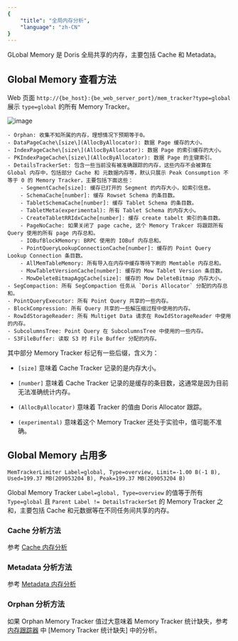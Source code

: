```yaml
---
{
    "title": "全局内存分析",
    "language": "zh-CN"
}
---
```


GLobal Memory 是 Doris 全局共享的内存，主要包括 Cache 和 Metadata。

## Global Memory 查看方法

Web 页面 `http://{be_host}:{be_web_server_port}/mem_tracker?type=global` 展示 `type=global` 的所有 Memory Tracker。

![image](https://github.com/apache/doris/assets/13197424/e0b4a327-5bfb-4dfd-9e1e-bf58a482a456)

```
- Orphan: 收集不知所属的内存，理想情况下预期等于0。
- DataPageCache\[size\](AllocByAllocator): 数据 Page 缓存的大小。
- IndexPageCache\[size\](AllocByAllocator): 数据 Page 的索引缓存的大小。
- PKIndexPageCache\[size\](AllocByAllocator): 数据 Page 的主键索引。
- DetailsTrackerSet: 包含一些当前没有被准确跟踪的内存，这些内存不会被算在 Global 内存中，包括部分 Cache 和 元数据内存等，默认只展示 Peak Consumption 不等于 0 的 Memory Tracker，主要包括下面这些：
    - SegmentCache[size]: 缓存已打开的 Segment 的内存大小，如索引信息。
    - SchemaCache[number]: 缓存 Rowset Schema 的条目数。
    - TabletSchemaCache[number]: 缓存 Tablet Schema 的条目数。
    - TabletMeta(experimental): 所有 Tablet Schema 的内存大小。
    - CreateTabletRRIdxCache[number]: 缓存 create tabelt 索引的条目数。
    - PageNoCache: 如果关闭了 page cache, 这个 Memory Trakcer 将跟踪所有 Query 使用的所有 page 内存总和。
    - IOBufBlockMemory: BRPC 使用的 IOBuf 内存总和。
    - PointQueryLookupConnectionCache[number]: 缓存的 Point Query Lookup Connection 条目数。
    - AllMemTableMemory: 所有导入在内存中缓存等待下刷的 Memtable 内存总和。
    - MowTabletVersionCache[number]: 缓存的 Mow Tablet Version 条目数。
    - MowDeleteBitmapAggCache[size]: 缓存的 Mow DeleteBitmap 内存大小。
- SegCompaction: 所有 SegCompaction 任务从 `Doris Allocator` 分配的内存总和。
- PointQueryExecutor: 所有 Point Query 共享的一些内存。
- BlockCompression: 所有 Query 共享的一些解压缩过程中使用的内存。
- RowIdStorageReader: 所有 Multiget Data 请求在 RowIdStorageReader 中使用的内存。
- SubcolumnsTree: Point Query 在 SubcolumnsTree 中使用的一些内存。
- S3FileBuffer: 读取 S3 时 File Buffer 分配的内存。
```

其中部分 Memory Tracker 标记有一些后缀，含义为：

- `[size]` 意味着 Cache Tracker 记录的是内存大小。

- `[number]` 意味着 Cache Tracker 记录的是缓存的条目数，这通常是因为目前无法准确统计内存。

- `(AllocByAllocator)` 意味着 Tracker 的值由 Doris Allocator 跟踪。

- `(experimental)` 意味着这个 Memory Tracker 还处于实验中，值可能不准确。

## Global Memory 占用多

```
MemTrackerLimiter Label=global, Type=overview, Limit=-1.00 B(-1 B), Used=199.37 MB(209053204 B), Peak=199.37 MB(209053204 B)
```

Global Memory Tracker `Label=global, Type=overview` 的值等于所有 `Type=global` 且 `Parent Label != DetailsTrackerSet` 的 Memory Tracker 之和，主要包括 Cache 和元数据等在不同任务间共享的内存。

### Cache 分析方法

参考 [Cache 内存分析](./doris-cache-memory-analysis.md) 

### Metadata 分析方法

参考 [Metadata 内存分析](./metadata-memory-analysis.md) 

### Orphan 分析方法

如果 Orphan Memory Tracker 值过大意味着 Memory Tracker 统计缺失，参考 [内存跟踪器](./../memory-feature/memory-tracker.md) 中 [Memory Tracker 统计缺失] 中的分析。
